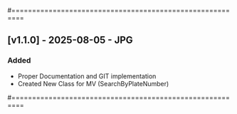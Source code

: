 #=========================================================	
## [v1.1.0] - 2025-08-05 - JPG
### Added
- Proper Documentation and GIT implementation
- Created New Class for MV (SearchByPlateNumber)

#=========================================================	